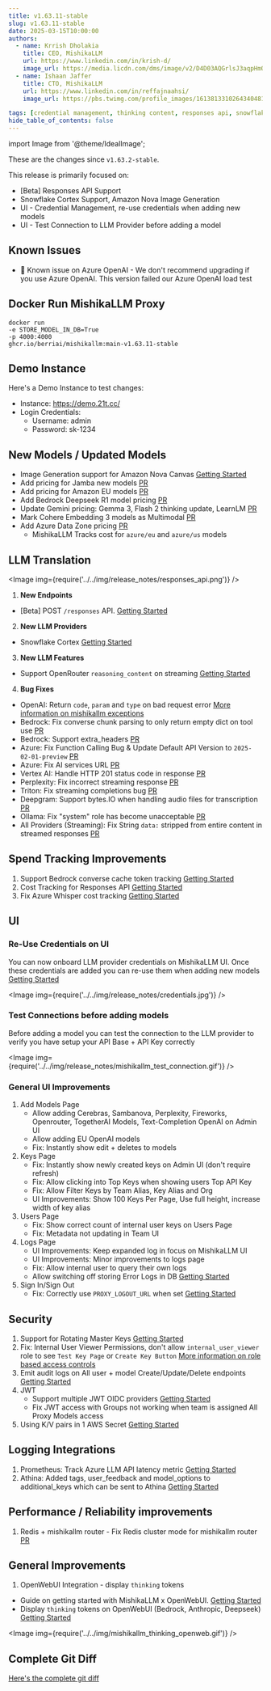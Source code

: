 ```yaml
---
title: v1.63.11-stable
slug: v1.63.11-stable
date: 2025-03-15T10:00:00
authors:
  - name: Krrish Dholakia
    title: CEO, MishikaLLM
    url: https://www.linkedin.com/in/krish-d/
    image_url: https://media.licdn.com/dms/image/v2/D4D03AQGrlsJ3aqpHmQ/profile-displayphoto-shrink_400_400/B4DZSAzgP7HYAg-/0/1737327772964?e=1749686400&v=beta&t=Hkl3U8Ps0VtvNxX0BNNq24b4dtX5wQaPFp6oiKCIHD8
  - name: Ishaan Jaffer
    title: CTO, MishikaLLM
    url: https://www.linkedin.com/in/reffajnaahsi/
    image_url: https://pbs.twimg.com/profile_images/1613813310264340481/lz54oEiB_400x400.jpg

tags: [credential management, thinking content, responses api, snowflake]
hide_table_of_contents: false
---
```


import Image from '@theme/IdealImage';

These are the changes since `v1.63.2-stable`.

This release is primarily focused on:
- [Beta] Responses API Support
- Snowflake Cortex Support, Amazon Nova Image Generation
- UI - Credential Management, re-use credentials when adding new models
- UI - Test Connection to LLM Provider before adding a model

## Known Issues
- 🚨 Known issue on Azure OpenAI - We don't recommend upgrading if you use Azure OpenAI. This version failed our Azure OpenAI load test


## Docker Run MishikaLLM Proxy

```
docker run
-e STORE_MODEL_IN_DB=True
-p 4000:4000
ghcr.io/berriai/mishikallm:main-v1.63.11-stable
```

## Demo Instance

Here's a Demo Instance to test changes:
- Instance: https://demo.21t.cc/
- Login Credentials:
    - Username: admin
    - Password: sk-1234



## New Models / Updated Models

- Image Generation support for Amazon Nova Canvas [Getting Started](https://docs.21t.cc/docs/providers/bedrock#image-generation)
- Add pricing for Jamba new models [PR](https://github.com/BerriAI/mishikallm/pull/9032/files)
- Add pricing for Amazon EU models [PR](https://github.com/BerriAI/mishikallm/pull/9056/files)
- Add Bedrock Deepseek R1 model pricing [PR](https://github.com/BerriAI/mishikallm/pull/9108/files)
- Update Gemini pricing: Gemma 3, Flash 2 thinking update, LearnLM [PR](https://github.com/BerriAI/mishikallm/pull/9190/files)
- Mark Cohere Embedding 3 models as Multimodal [PR](https://github.com/BerriAI/mishikallm/pull/9176/commits/c9a576ce4221fc6e50dc47cdf64ab62736c9da41)
- Add Azure Data Zone pricing [PR](https://github.com/BerriAI/mishikallm/pull/9185/files#diff-19ad91c53996e178c1921cbacadf6f3bae20cfe062bd03ee6bfffb72f847ee37)
   - MishikaLLM Tracks cost for `azure/eu` and `azure/us` models



## LLM Translation

<Image img={require('../../img/release_notes/responses_api.png')} />

1. **New Endpoints**
- [Beta] POST `/responses` API. [Getting Started](https://docs.21t.cc/docs/response_api)

2. **New LLM Providers**
- Snowflake Cortex [Getting Started](https://docs.21t.cc/docs/providers/snowflake)

3. **New LLM Features**

- Support OpenRouter `reasoning_content` on streaming [Getting Started](https://docs.21t.cc/docs/reasoning_content)

4. **Bug Fixes**

- OpenAI: Return `code`, `param` and `type` on bad request error [More information on mishikallm exceptions](https://docs.21t.cc/docs/exception_mapping)
- Bedrock: Fix converse chunk parsing to only return empty dict on tool use [PR](https://github.com/BerriAI/mishikallm/pull/9166)
- Bedrock: Support extra_headers [PR](https://github.com/BerriAI/mishikallm/pull/9113)
- Azure: Fix Function Calling Bug & Update Default API Version to `2025-02-01-preview` [PR](https://github.com/BerriAI/mishikallm/pull/9191)
- Azure: Fix AI services URL [PR](https://github.com/BerriAI/mishikallm/pull/9185)
- Vertex AI: Handle HTTP 201 status code in response [PR](https://github.com/BerriAI/mishikallm/pull/9193)
- Perplexity: Fix incorrect streaming response [PR](https://github.com/BerriAI/mishikallm/pull/9081)
- Triton: Fix streaming completions bug [PR](https://github.com/BerriAI/mishikallm/pull/8386)
- Deepgram: Support bytes.IO when handling audio files for transcription [PR](https://github.com/BerriAI/mishikallm/pull/9071)
- Ollama: Fix "system" role has become unacceptable [PR](https://github.com/BerriAI/mishikallm/pull/9261)
- All Providers (Streaming): Fix String `data:` stripped from entire content in streamed responses [PR](https://github.com/BerriAI/mishikallm/pull/9070)



## Spend Tracking Improvements

1. Support Bedrock converse cache token tracking [Getting Started](https://docs.21t.cc/docs/completion/prompt_caching)
2. Cost Tracking for Responses API [Getting Started](https://docs.21t.cc/docs/response_api)
3. Fix Azure Whisper cost tracking [Getting Started](https://docs.21t.cc/docs/audio_transcription)


## UI

### Re-Use Credentials on UI

You can now onboard LLM provider credentials on MishikaLLM UI. Once these credentials are added you can re-use them when adding new models [Getting Started](https://docs.21t.cc/docs/proxy/ui_credentials)

<Image img={require('../../img/release_notes/credentials.jpg')} />


### Test Connections before adding models

Before adding a model you can test the connection to the LLM provider to verify you have setup your API Base + API Key correctly

<Image img={require('../../img/release_notes/mishikallm_test_connection.gif')} />

### General UI Improvements
1. Add Models Page
   - Allow adding Cerebras, Sambanova, Perplexity, Fireworks, Openrouter, TogetherAI Models, Text-Completion OpenAI on Admin UI
   - Allow adding EU OpenAI models
   - Fix: Instantly show edit + deletes to models
2. Keys Page
   - Fix: Instantly show newly created keys on Admin UI (don't require refresh)
   - Fix: Allow clicking into Top Keys when showing users Top API Key
   - Fix: Allow Filter Keys by Team Alias, Key Alias and Org
   - UI Improvements: Show 100 Keys Per Page, Use full height, increase width of key alias
3. Users Page
   - Fix: Show correct count of internal user keys on Users Page
   - Fix: Metadata not updating in Team UI
4. Logs Page
   - UI Improvements: Keep expanded log in focus on MishikaLLM UI
   - UI Improvements: Minor improvements to logs page
   - Fix: Allow internal user to query their own logs
   - Allow switching off storing Error Logs in DB [Getting Started](https://docs.21t.cc/docs/proxy/ui_logs)
5. Sign In/Sign Out
   - Fix: Correctly use `PROXY_LOGOUT_URL` when set [Getting Started](https://docs.21t.cc/docs/proxy/self_serve#setting-custom-logout-urls)


## Security

1. Support for Rotating Master Keys [Getting Started](https://docs.21t.cc/docs/proxy/master_key_rotations)
2. Fix: Internal User Viewer Permissions, don't allow `internal_user_viewer` role to see `Test Key Page` or `Create Key Button` [More information on role based access controls](https://docs.21t.cc/docs/proxy/access_control)
3. Emit audit logs on All user + model Create/Update/Delete endpoints [Getting Started](https://docs.21t.cc/docs/proxy/multiple_admins)
4. JWT
    - Support multiple JWT OIDC providers [Getting Started](https://docs.21t.cc/docs/proxy/token_auth)
    - Fix JWT access with Groups not working when team is assigned All Proxy Models access
5. Using K/V pairs in 1 AWS Secret [Getting Started](https://docs.21t.cc/docs/secret#using-kv-pairs-in-1-aws-secret)


## Logging Integrations

1. Prometheus: Track Azure LLM API latency metric [Getting Started](https://docs.21t.cc/docs/proxy/prometheus#request-latency-metrics)
2. Athina: Added tags, user_feedback and model_options to additional_keys which can be sent to Athina [Getting Started](https://docs.21t.cc/docs/observability/athina_integration)


## Performance / Reliability improvements

1. Redis + mishikallm router - Fix Redis cluster mode for mishikallm router [PR](https://github.com/BerriAI/mishikallm/pull/9010)


## General Improvements

1. OpenWebUI Integration - display `thinking` tokens
- Guide on getting started with MishikaLLM x OpenWebUI. [Getting Started](https://docs.21t.cc/docs/tutorials/openweb_ui)
- Display `thinking` tokens on OpenWebUI (Bedrock, Anthropic, Deepseek) [Getting Started](https://docs.21t.cc/docs/tutorials/openweb_ui#render-thinking-content-on-openweb-ui)

<Image img={require('../../img/mishikallm_thinking_openweb.gif')} />


## Complete Git Diff

[Here's the complete git diff](https://github.com/BerriAI/mishikallm/compare/v1.63.2-stable...v1.63.11-stable)